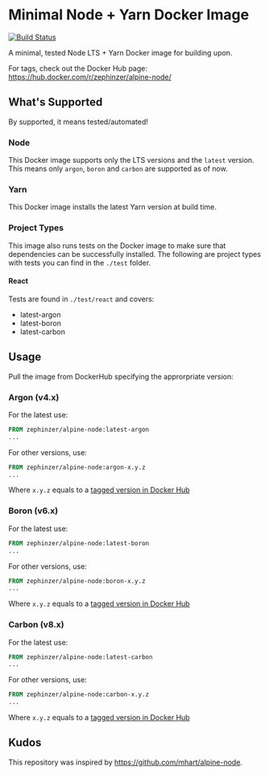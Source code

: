 # Minimal Node + Yarn Docker Image
[![Build Status](https://travis-ci.org/zephinzer/docker-image-alpine-node.svg?branch=master)](https://travis-ci.org/zephinzer/docker-image-alpine-node)

A minimal, tested Node LTS + Yarn Docker image for building upon.

For tags, check out the Docker Hub page: https://hub.docker.com/r/zephinzer/alpine-node/

## What's Supported

By supported, it means tested/automated!

### Node
This Docker image supports only the LTS versions and the `latest` version. This means only `argon`, `boron` and `carbon` are supported as of now.

### Yarn
This Docker image installs the latest Yarn version at build time.

### Project Types
This image also runs tests on the Docker image to make sure that dependencies can be successfully installed. The following are project types with tests you can find in the `./test` folder.

#### React
Tests are found in `./test/react` and covers:

- latest-argon
- latest-boron
- latest-carbon

## Usage
Pull the image from DockerHub specifying the approrpriate version:

### Argon (v4.x)
For the latest use:

```dockerfile
FROM zephinzer/alpine-node:latest-argon
...
```

For other versions, use:

```dockerfile
FROM zephinzer/alpine-node:argon-x.y.z
...
```

Where `x.y.z` equals to a [tagged version in Docker Hub](https://hub.docker.com/r/zephinzer/alpine-node/tags/)

### Boron (v6.x)
For the latest use:

```dockerfile
FROM zephinzer/alpine-node:latest-boron
...
```

For other versions, use:

```dockerfile
FROM zephinzer/alpine-node:boron-x.y.z
...
```

Where `x.y.z` equals to a [tagged version in Docker Hub](https://hub.docker.com/r/zephinzer/alpine-node/tags/)

### Carbon (v8.x)
For the latest use:

```dockerfile
FROM zephinzer/alpine-node:latest-carbon
...
```

For other versions, use:

```dockerfile
FROM zephinzer/alpine-node:carbon-x.y.z
...
```

Where `x.y.z` equals to a [tagged version in Docker Hub](https://hub.docker.com/r/zephinzer/alpine-node/tags/)

## Kudos
This repository was inspired by https://github.com/mhart/alpine-node.
